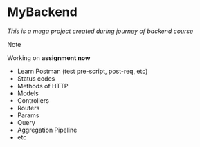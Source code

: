 # MyBackend

*This is a mega project created during journey of backend course*

> [!NOTE] 
> Working on **assignment now** 

- Learn Postman (test pre-script, post-req, etc)
- Status codes
- Methods of HTTP
- Models
- Controllers
- Routers
- Params
- Query
- Aggregation Pipeline
- etc
